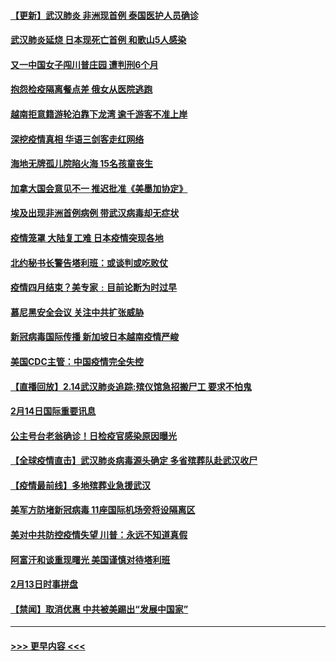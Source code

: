 #### [【更新】武汉肺炎 非洲现首例 泰国医护人员确诊](../pages/prog202/a102770740.md?t=02152122) 
#### [武汉肺炎延烧 日本现死亡首例 和歌山5人感染](../pages/prog202/a102777815.md?t=02152122) 
#### [又一中国女子闯川普庄园 遭判刑6个月](../pages/prog202/a102777673.md?t=02152122) 
#### [抱怨检疫隔离餐点差 俄女从医院逃跑](../pages/prog202/a102777667.md?t=02152122) 
#### [越南拒意籍游轮泊靠下龙湾 逾千游客不准上岸](../pages/prog202/a102777646.md?t=02152122) 
#### [深挖疫情真相 华语三剑客走红网络](../pages/prog202/a102777624.md?t=02152122) 
#### [海地无牌孤儿院陷火海 15名孩童丧生](../pages/prog202/a102777620.md?t=02152122) 
#### [加拿大国会意见不一 推迟批准《美墨加协定》](../pages/prog202/a102777575.md?t=02152122) 
#### [埃及出现非洲首例病例 带武汉病毒却无症状](../pages/prog202/a102777559.md?t=02152122) 
#### [疫情笼罩 大陆复工难 日本疫情突现各地](../pages/prog202/a102777455.md?t=02152122) 
#### [北约秘书长警告塔利班：或谈判或吃败仗](../pages/prog202/a102777442.md?t=02152122) 
#### [疫情四月结束？美专家﹕目前论断为时过早](../pages/prog202/a102777248.md?t=02152122) 
#### [慕尼黑安全会议 关注中共扩张威胁](../pages/prog202/a102777254.md?t=02152122) 
#### [新冠病毒国际传播 新加坡日本越南疫情严峻](../pages/prog202/a102777245.md?t=02152122) 
#### [美国CDC主管：中国疫情完全失控](../pages/prog202/a102777236.md?t=02152122) 
#### [【直播回放】2.14武汉肺炎追踪:殡仪馆急招搬尸工 要求不怕鬼](../pages/prog202/a102777141.md?t=02152122) 
#### [2月14日国际重要讯息](../pages/prog202/a102777073.md?t=02152122) 
#### [公主号台老翁确诊！日检疫官感染原因曝光](../pages/prog202/a102777075.md?t=02152122) 
#### [【全球疫情直击】武汉肺炎病毒源头确定 多省殡葬队赴武汉收尸](../pages/prog202/a102777026.md?t=02152122) 
#### [【疫情最前线】多地殡葬业急援武汉](../pages/prog202/a102776986.md?t=02152122) 
#### [美军方防堵新冠病毒 11座国际机场旁将设隔离区](../pages/prog202/a102776870.md?t=02152122) 
#### [美对中共防控疫情失望 川普：永远不知道真假](../pages/prog202/a102776836.md?t=02152122) 
#### [阿富汗和谈重现曙光 美国谨慎对待塔利班](../pages/prog202/a102776748.md?t=02152122) 
#### [2月13日时事拼盘](../pages/prog202/a102776689.md?t=02152122) 
#### [【禁闻】取消优惠 中共被美踢出“发展中国家”](../pages/prog202/a102776670.md?t=02152122) 

----
#### [ >>> 更早内容 <<< ](../indexes/prog202-earlier.md)
